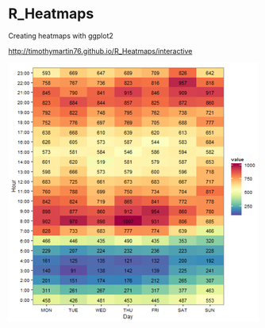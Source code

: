 # R_Heatmaps
Creating heatmaps with ggplot2

http://timothymartin76.github.io/R_Heatmaps/interactive

![Alt Text](https://github.com/timothymartin76/R_Heatmaps/blob/master/heatmap.PNG)

